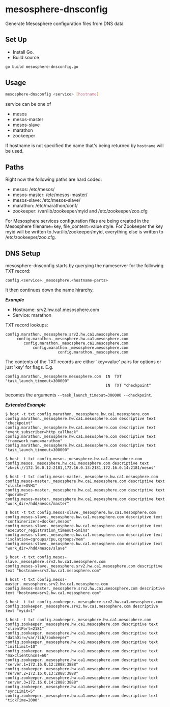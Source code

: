 # mesosphere-dnsconfig
Generate Mesosphere configuration files from DNS data

Set Up
------
* Install Go.
* Build source
```bash
go build mesosphere-dnsconfig.go
```

Usage
-----
```bash
mesosphere-dnsconfig <service> [hostname]
```

service can be one of
- mesos
- mesos-master
- mesos-slave
- marathon
- zookeeper

If hostname is not specified the name that's being returned by `hostname` will be used.


Paths
-----
Right now the following paths are hard coded:
- mesos: /etc/mesos/
- mesos-master: /etc/mesos-master/
- mesos-slave: /etc/mesos-slave/
- marathon: /etc/marathon/conf/
- zookeeper: /var/lib/zookeeper/myid and /etc/zookeeper/zoo.cfg

For Mesosphere services configuration files are being created in the Mesosphere filename=key, file_content=value style. For Zookeeper the key myid will be written to /var/lib/zookeeper/myid, everything else is written to /etc/zookeeper/zoo.cfg.

DNS Setup
---------
mesosphere-dnsconfig starts by querying the nameserver for the following TXT record:

`config.<service>._mesosphere.<hostname-parts>`

It then continues down the name hirarchy.

***Example***
- Hostname: srv2.hw.ca1.mesosphere.com
- Service: marathon

TXT record lookups:
```
config.marathon._mesosphere.srv2.hw.ca1.mesosphere.com
     config.marathon._mesosphere.hw.ca1.mesosphere.com
        config.marathon._mesosphere.ca1.mesosphere.com
            config.marathon._mesosphere.mesosphere.com
                       config.marathon._mesosphere.com
```

The contents of the TXT records are either 'key=value' pairs for options or just 'key' for flags.
E.g.
```
config.marathon._mesosphere.mesosphere.com  IN  TXT "task_launch_timeout=300000"
                                            IN  TXT "checkpoint"
```
becomes the arguments `--task_launch_timeout=300000 --checkpoint`.


***Extended Example***
```
$ host -t txt config.marathon._mesosphere.hw.ca1.mesosphere.com
config.marathon._mesosphere.hw.ca1.mesosphere.com descriptive text "checkpoint"
config.marathon._mesosphere.hw.ca1.mesosphere.com descriptive text "event_subscriber=http_callback"
config.marathon._mesosphere.hw.ca1.mesosphere.com descriptive text "framework_name=marathon"
config.marathon._mesosphere.hw.ca1.mesosphere.com descriptive text "task_launch_timeout=300000"

$ host -t txt config.mesos._mesosphere.hw.ca1.mesosphere.com
config.mesos._mesosphere.hw.ca1.mesosphere.com descriptive text "zk=zk://172.16.0.12:2181,172.16.0.13:2181,172.16.0.14:2181/mesos"

$ host -t txt config.mesos-master._mesosphere.hw.ca1.mesosphere.com
config.mesos-master._mesosphere.hw.ca1.mesosphere.com descriptive text "cluster=OVH1"
config.mesos-master._mesosphere.hw.ca1.mesosphere.com descriptive text "quorum=2"
config.mesos-master._mesosphere.hw.ca1.mesosphere.com descriptive text "work_dir=/hdd/mesos/master"

$ host -t txt config.mesos-slave._mesosphere.hw.ca1.mesosphere.com
config.mesos-slave._mesosphere.hw.ca1.mesosphere.com descriptive text "containerizers=docker,mesos"
config.mesos-slave._mesosphere.hw.ca1.mesosphere.com descriptive text "executor_registration_timeout=5mins"
config.mesos-slave._mesosphere.hw.ca1.mesosphere.com descriptive text "isolation=cgroups/cpu,cgroups/mem"
config.mesos-slave._mesosphere.hw.ca1.mesosphere.com descriptive text "work_dir=/hdd/mesos/slave"

$ host -t txt config.mesos-slave._mesosphere.srv2.hw.ca1.mesosphere.com
config.mesos-slave._mesosphere.srv2.hw.ca1.mesosphere.com descriptive text "hostname=srv2.hw.ca1.mesosphere.com"

$ host -t txt config.mesos-master._mesosphere.srv2.hw.ca1.mesosphere.com
config.mesos-master._mesosphere.srv2.hw.ca1.mesosphere.com descriptive text "hostname=srv2.hw.ca1.mesosphere.com"

$ host -t txt config.zookeeper._mesosphere.srv2.hw.ca1.mesosphere.com
config.zookeeper._mesosphere.srv2.hw.ca1.mesosphere.com descriptive text "myid=1"

$ host -t txt config.zookeeper._mesosphere.hw.ca1.mesosphere.com
config.zookeeper._mesosphere.hw.ca1.mesosphere.com descriptive text "clientPort=2181"
config.zookeeper._mesosphere.hw.ca1.mesosphere.com descriptive text "dataDir=/var/lib/zookeeper"
config.zookeeper._mesosphere.hw.ca1.mesosphere.com descriptive text "initLimit=10"
config.zookeeper._mesosphere.hw.ca1.mesosphere.com descriptive text "maxClientCnxns=60"
config.zookeeper._mesosphere.hw.ca1.mesosphere.com descriptive text "server.1=172.16.0.12:2888:3888"
config.zookeeper._mesosphere.hw.ca1.mesosphere.com descriptive text "server.2=172.16.0.13:2888:3888"
config.zookeeper._mesosphere.hw.ca1.mesosphere.com descriptive text "server.3=172.16.0.14:2888:3888"
config.zookeeper._mesosphere.hw.ca1.mesosphere.com descriptive text "syncLimit=5"
config.zookeeper._mesosphere.hw.ca1.mesosphere.com descriptive text "tickTime=2000"
```
